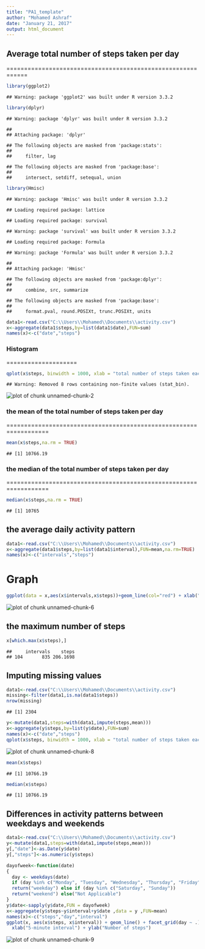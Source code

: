 ```yaml
---
title: "PA1_template"
author: "Mohamed Ashraf"
date: "January 21, 2017"
output: html_document
---
```






## Average total number of steps taken per day

============================================================


```r
library(ggplot2)
```

```
## Warning: package 'ggplot2' was built under R version 3.3.2
```

```r
library(dplyr)
```

```
## Warning: package 'dplyr' was built under R version 3.3.2
```

```
## 
## Attaching package: 'dplyr'
```

```
## The following objects are masked from 'package:stats':
## 
##     filter, lag
```

```
## The following objects are masked from 'package:base':
## 
##     intersect, setdiff, setequal, union
```

```r
library(Hmisc)
```

```
## Warning: package 'Hmisc' was built under R version 3.3.2
```

```
## Loading required package: lattice
```

```
## Loading required package: survival
```

```
## Warning: package 'survival' was built under R version 3.3.2
```

```
## Loading required package: Formula
```

```
## Warning: package 'Formula' was built under R version 3.3.2
```

```
## 
## Attaching package: 'Hmisc'
```

```
## The following objects are masked from 'package:dplyr':
## 
##     combine, src, summarize
```

```
## The following objects are masked from 'package:base':
## 
##     format.pval, round.POSIXt, trunc.POSIXt, units
```

```r
data1<-read.csv("C:\\Users\\Mohamed\\Documents\\activity.csv")
x<-aggregate(data1$steps,by=list(data1$date),FUN=sum)
names(x)<-c("date","steps")
```

### Histogram

====================


```r
qplot(x$steps, binwidth = 1000, xlab = "total number of steps taken each day")
```

```
## Warning: Removed 8 rows containing non-finite values (stat_bin).
```

![plot of chunk unnamed-chunk-2](figure/unnamed-chunk-2-1.png)

### the mean of the total number of steps taken per day

==================================================================

```r
mean(x$steps,na.rm = TRUE)
```

```
## [1] 10766.19
```
### the median of the total number of steps taken per day

==================================================================

```r
median(x$steps,na.rm = TRUE)
```

```
## [1] 10765
```

## the average daily activity pattern


```r
data1<-read.csv("C:\\Users\\Mohamed\\Documents\\activity.csv")
x<-aggregate(data1$steps,by=list(data1$interval),FUN=mean,na.rm=TRUE)
names(x)<-c("intervals","steps")
```
# Graph 


```r
ggplot(data = x,aes(x$intervals,x$steps))+geom_line(col="red") + xlab("5-minute interval") + ylab("average number of steps taken") 
```

![plot of chunk unnamed-chunk-6](figure/unnamed-chunk-6-1.png)

## the maximum number of steps


```r
x[which.max(x$steps),]
```

```
##     intervals    steps
## 104       835 206.1698
```

## Imputing missing values


```r
data1<-read.csv("C:\\Users\\Mohamed\\Documents\\activity.csv")
missing<-filter(data1,is.na(data1$steps))
nrow(missing)
```

```
## [1] 2304
```

```r
y<-mutate(data1,steps=with(data1,impute(steps,mean)))
x<-aggregate(y$steps,by=list(y$date),FUN=sum)
names(x)<-c("date","steps")
qplot(x$steps, binwidth = 1000, xlab = "total number of steps taken each day")
```

![plot of chunk unnamed-chunk-8](figure/unnamed-chunk-8-1.png)

```r
mean(x$steps)
```

```
## [1] 10766.19
```

```r
median(x$steps)
```

```
## [1] 10766.19
```

## Differences in activity patterns between weekdays and weekends


```r
data1<-read.csv("C:\\Users\\Mohamed\\Documents\\activity.csv")
y<-mutate(data1,steps=with(data1,impute(steps,mean)))
y[,"date"]<-as.Date(y$date)
y[,"steps"]<-as.numeric(y$steps)

dayofweek<-function(date)
{
  day <- weekdays(date)
  if (day %in% c("Monday", "Tuesday", "Wednesday", "Thursday", "Friday")) 
  return("weekday") else if (day %in% c("Saturday", "Sunday")) 
  return("weekend") else("Not Applicable")  
}
y$date<-sapply(y$date,FUN = dayofweek)
x<-aggregate(y$steps~y$interval+y$date ,data = y ,FUN=mean)
names(x)<-c("steps","day","interval")
ggplot(x, aes(x$steps, x$interval)) + geom_line() + facet_grid(day ~ .) + 
  xlab("5-minute interval") + ylab("Number of steps")
```

![plot of chunk unnamed-chunk-9](figure/unnamed-chunk-9-1.png)

